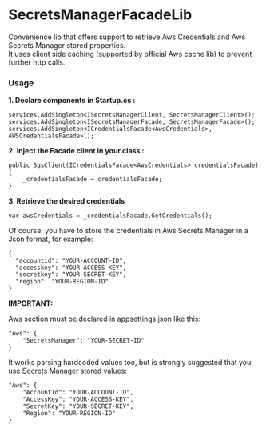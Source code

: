 # SecretsManagerFacadeLib
Convenience lib that offers support to retrieve Aws Credentials and Aws Secrets Manager stored properties.  
It uses client side caching (supported by official Aws cache lib) to prevent further http calls.

### Usage ###

**1. Declare components in Startup.cs :**

```
services.AddSingleton<ISecretsManagerClient, SecretsManagerClient>();
services.AddSingleton<ISecretsManagerFacade, SecretsManagerFacade>();
services.AddSingleton<ICredentialsFacade<AwsCredentials>, AWSCredentialsFacade>();
```

**2. Inject the Facade client in your class :**

```
public SqsClient(ICredentialsFacade<AwsCredentials> credentialsFacade)
{
    _credentialsFacade = credentialsFacade;
}
```

**3. Retrieve the desired credentials**

```
var awsCredentials = _credentialsFacade.GetCredentials();
```

Of course: you have to store the credentials in Aws Secrets Manager in a Json format, for example:  

```
{
  "accountid": "YOUR-ACCOUNT-ID",
  "accesskey": "YOUR-ACCESS-KEY",
  "secretkey": "YOUR-SECRET-KEY",
  "region": "YOUR-REGION-ID"
}
```


**IMPORTANT:**

Aws section must be declared in appsettings.json like this:

```
"Aws": {
    "SecretsManager": "YOUR-SECRET-ID"
}
```

It works parsing hardcoded values too, but is strongly suggested that you use Secrets Manager stored values:

```
"Aws": {
    "AccountId": "YOUR-ACCOUNT-ID",
    "AccessKey": "YOUR-ACCESS-KEY",
    "SecretKey": "YOUR-SECRET-KEY",
    "Region": "YOUR-REGION-ID"
}
```
